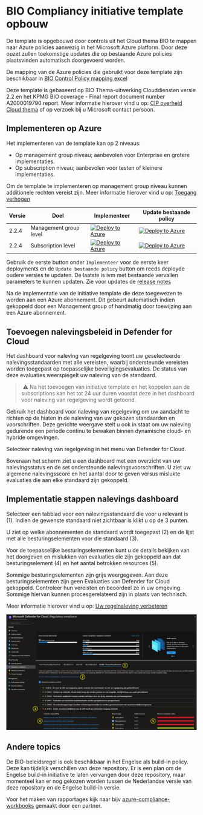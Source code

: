 # BIO Compliancy initiative template opbouw

De template is opgebouwd door controls uit het Cloud thema BIO te mappen naar Azure policies aanwezig in het Microsoft Azure platform. Door deze opzet zullen toekomstige updates die op bestaande Azure policies plaatsvinden automatisch doorgevoerd worden.

De mapping van de Azure policies die gebruikt voor deze template zijn beschikbaar in [BIO Control Policy mapping excel](./Data-policy-mapping%20v2.2.3.xlsx)

Deze template is gebaseerd op BIO Thema-uitwerking Clouddiensten versie 2.2 en het KPMG BIO coverage - Final report document number A2000019790 report.
Meer informatie hierover vind u op: [CIP overheid Cloud thema](https://cip-overheid.nl/productcategorieen-en-workshops/producten?product=Clouddiensten) of op verzoek bij u Microsoft contact persoon.

## Implementeren op Azure

Het implementeren van de template kan op 2 niveaus:

- Op management group niveau; aanbevolen voor Enterprise en grotere implementaties.
- Op subscription niveau; aanbevolen voor testen of kleinere implementaties.

Om de template te implementeren op management group niveau kunnen additionele rechten vereist zijn.
Meer informatie hierover vind u op: [Toegang verhogen](https://docs.microsoft.com/nl-nl/azure/role-based-access-control/elevate-access-global-admin)

| Versie | Doel | Implementeer | Update bestaande policy |
|---|---|---|---|
| 2.2.4 | Management group level | [![Deploy to Azure](https://aka.ms/deploytoazurebutton)](https://portal.azure.com/#create/Microsoft.Template/uri/https%3A%2F%2Fraw.githubusercontent.com%2FAzure%2FBio-Compliancy%2Fmain%2FARM%2FBIO-azuredeploy.json) | [![Deploy to Azure](https://aka.ms/deploytoazurebutton)](https://portal.azure.com/#create/Microsoft.Template/uri/https%3A%2F%2Fraw.githubusercontent.com%2FAzure%2FBio-Compliancy%2Fmain%2FARM%2FBIO-azuredeploy-update.json) |
| 2.2.4 | Subscription level | [![Deploy to Azure](https://aka.ms/deploytoazurebutton)](https://portal.azure.com/#create/Microsoft.Template/uri/https%3A%2F%2Fraw.githubusercontent.com%2FAzure%2FBio-Compliancy%2Fmain%2FARM%2FBIO-azuredeploy-subscription.json) |  [![Deploy to Azure](https://aka.ms/deploytoazurebutton)](https://portal.azure.com/#create/Microsoft.Template/uri/https%3A%2F%2Fraw.githubusercontent.com%2FAzure%2FBio-Compliancy%2Fmain%2FARM%2FBIO-azuredeploy-subscription-update.json) |

Gebruik de eerste button onder `Implementeer` voor de eerste keer deployments en de `Update bestaande policy` button om reeds deployde oudere versies te updaten. De laatste is ivm met bestaande vervallen parameters te kunnen updaten.
Zie voor updates de [release notes](./updates.md)

Na de implementatie van de initiative template die deze toegewezen te worden aan een Azure abonnement.
Dit gebeurt automatisch indien gekoppeld door een Management group of handmatig door toewijzing aan een Azure abonnement.

## Toevoegen nalevingsbeleid in Defender for Cloud

Het dashboard voor naleving van regelgeving toont uw geselecteerde nalevingsstandaarden met alle vereisten, waarbij ondersteunde vereisten worden toegepast op toepasselijke beveiligingsevaluaties. De status van deze evaluaties weerspiegelt uw naleving van de standaard.

> ⚠️ Na het toevoegen van initiative template en het koppelen aan de subscriptions kan het tot 24 uur duren voordat deze in het dashboard voor naleving van regelgeving wordt getoond.

Gebruik het dashboard voor naleving van regelgeving om uw aandacht te richten op de hiaten in de naleving van uw gekozen standaarden en voorschriften. Deze gerichte weergave stelt u ook in staat om uw naleving gedurende een periode continu te bewaken binnen dynamische cloud- en hybride omgevingen.

Selecteer naleving van regelgeving in het menu van Defender for Cloud.

Bovenaan het scherm ziet u een dashboard met een overzicht van uw nalevingsstatus en de set ondersteunde nalevingsvoorschriften. U ziet uw algemene nalevingsscore en het aantal door te geven versus mislukte evaluaties die aan elke standaard zijn gekoppeld.

## Implementatie stappen nalevings dashboard

Selecteer een tabblad voor een nalevingsstandaard die voor u relevant is (1). Indien de gewenste standaard niet zichtbaar is klikt u op de 3 punten.

U ziet op welke abonnementen de standaard wordt toegepast (2) en de lijst met alle besturingselementen voor die standaard (3).

Voor de toepasselijke besturingselementen kunt u de details bekijken van het doorgeven en mislukken van evaluaties die zijn gekoppeld aan dat besturingselement (4) en het aantal betrokken resources (5).

Sommige besturingselementen zijn grijs weergegeven. Aan deze besturingselementen zijn geen Evaluaties van Defender for Cloud gekoppeld. Controleer hun vereisten en beoordeel ze in uw omgeving. Sommige hiervan kunnen procesgerelateerd zijn in plaats van technisch.

Meer informatie hierover vind u op: [Uw regelnaleving verbeteren](https://docs.microsoft.com/nl-nl/azure/defender-for-cloud/regulatory-compliance-dashboard)

![alt text](https://github.com/Azure/Bio-Compliancy/blob/main/media/BIO-compliancy-12345.png?raw=true "BIO compliancy steps")

## Andere topics

De BIO-beleidsregel is ook beschikbaar in het Engelse als build-in policy. Deze kan tijdelijk verschillen van deze repository. Er is een plan om de Engelse build-in initiative te laten vervangen door deze repository, maar momenteel kan er nog gekozen worden tussen de Nederlandse versie van deze repository en de Engelse build-in versie.

Voor het maken van rapportages kijk naar bijv [azure-compliance-workbooks](https://github.com/Eurofiber-CloudInfra/azure-compliance-workbooks/) gemaakt door een partner.



